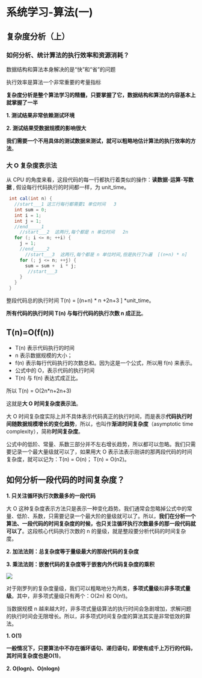 # 系统学习-算法(一)

## 复杂度分析（上）

### 如何分析、统计算法的执行效率和资源消耗？

 数据结构和算法本身解决的是“快”和“省”的问题 

 执行效率是算法一个非常重要的考量指标 

 **复杂度分析是整个算法学习的精髓，只要掌握了它，数据结构和算法的内容基本上就掌握了一半** 



 **1. 测试结果非常依赖测试环境** 

 **2. 测试结果受数据规模的影响很大** 

 **我们需要一个不用具体的测试数据来测试，就可以粗略地估计算法的执行效率的方法**。 

### 大 O 复杂度表示法

 从 CPU 的角度来看，这段代码的每一行都执行着类似的操作：**读数据**-**运算**-**写数据** , 假设每行代码执行的时间都一样，为 unit_time。 

```java
 int cal(int n) {
   //start___1 这三行每行都需要1 单位时间   3
   int sum = 0;   
   int i = 1;
   int j = 1;
   //end_____1 
     //start___2  这两行,每个都是 n 单位时间   2n
   for (; i <= n; ++i) {
     j = 1;
     //end_____2 
       //start___3  这两行,每个都是 n 单位时间,但是执行了n遍  [(n+n) * n]
     for (; j <= n; ++j) {
       sum = sum +  i * j;
        //start___3 
     }
   }
 }
```

 整段代码总的执行时间 T(n) =  [(n+n) * n  +2n+3 ] *unit_time。 

 **所有代码的执行时间 T(n) 与每行代码的执行次数 n 成正比**。

 

## T(n)=O(f(n))

+  T(n)  表示代码执行的时间 
+  n 表示数据规模的大小；
+ f(n) 表示每行代码执行的次数总和。因为这是一个公式，所以用 f(n) 来表示。
+ 公式中的 O，表示代码的执行时间 
+  T(n) 与 f(n) 表达式成正比。 

 所以   T(n) = O(2n*n+2n+3) 

 这就是**大 O 时间复杂度表示法**。

大 O 时间复杂度实际上并不具体表示代码真正的执行时间，而是表示**代码执行时间随数据规模增长的变化趋势**，所以，也叫作**渐进时间复杂度**（asymptotic time complexity），简称**时间复杂度**。 

 公式中的低阶、常量、系数三部分并不左右增长趋势，所以都可以忽略。我们只需要记录一个最大量级就可以了，如果用大 O 表示法表示刚讲的那两段代码的时间复杂度，就可以记为：T(n) = O(n)； T(n) = O(n2)。 

##  如何分析一段代码的时间复杂度？ 

 **1. 只关注循环执行次数最多的一段代码** 

 大 O 这种复杂度表示方法只是表示一种变化趋势。我们通常会忽略掉公式中的常量、低阶、系数，只需要记录一个最大阶的量级就可以了。所以，**我们在分析一个算法、一段代码的时间复杂度的时候，也只关注循环执行次数最多的那一段代码就可以了**。这段核心代码执行次数的 n 的量级，就是整段要分析代码的时间复杂度。 



 **2. 加法法则：总复杂度等于量级最大的那段代码的复杂度** 

 **3. 乘法法则：嵌套代码的复杂度等于嵌套内外代码复杂度的乘积** 

![](D:\DJGitBook\数据结构与算法\img\复杂度量级.jpg)



 对于刚罗列的复杂度量级，我们可以粗略地分为两类，**多项式量级**和**非多项式量级**。其中，非多项式量级只有两个：O(2n) 和 O(n!)。 

 当数据规模 n 越来越大时，非多项式量级算法的执行时间会急剧增加，求解问题的执行时间会无限增长。所以，非多项式时间复杂度的算法其实是非常低效的算法。 



 **1. O(1)** 

 **一般情况下，只要算法中不存在循环语句、递归语句，即使有成千上万行的代码，其时间复杂度也是Ο(1)**。 

 **2. O(logn)、O(nlogn)** 


